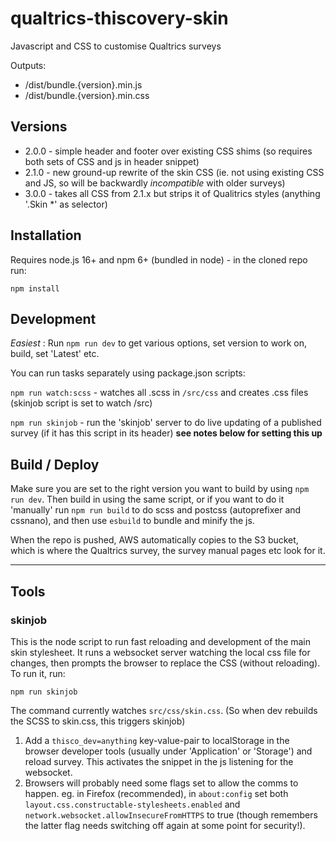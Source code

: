 # qualtrics-thiscovery-skin
Javascript and CSS to customise Qualtrics surveys

Outputs:

- /dist/bundle.{version}.min.js
- /dist/bundle.{version}.min.css

## Versions

- 2.0.0 - simple header and footer over existing CSS shims (so requires both sets of CSS and js in header snippet)
- 2.1.0 - new ground-up rewrite of the skin CSS (ie. not using existing CSS and JS, so will be backwardly _incompatible_ with older surveys)
- 3.0.0 - takes all CSS from 2.1.x but strips it of Qualitrics styles (anything '.Skin *' as selector)

## Installation

Requires node.js 16+ and npm 6+ (bundled in node) - in the cloned repo run:

```npm install ```

## Development

_Easiest_ : Run `npm run dev` to get various options, set version to work on, build, set 'Latest' etc.

You can run tasks separately using package.json scripts:

`npm run watch:scss` - watches all .scss in `/src/css` and creates .css files (skinjob script is set to watch /src)

`npm run skinjob` - run the 'skinjob' server to do live updating of a published survey (if it has this script in its header) __see notes below for setting this up__

## Build / Deploy

Make sure you are set to the right version you want to build by using `npm run dev`.  Then build in using the same script, or if you want to do it 'manually' run `npm run build` to do scss and postcss (autoprefixer and cssnano), and then use `esbuild` to bundle and minify the js.  

When the repo is pushed, AWS automatically copies to the S3 bucket, which is where the Qualtrics survey, the survey manual pages etc look for it.

<hr>

## Tools

### skinjob

This is the node script to run fast reloading and development of the main skin stylesheet. It runs a websocket server watching the local css file for changes, then prompts the browser to replace the CSS (without reloading). To run it, run:

```npm run skinjob ```

The command currently watches `src/css/skin.css`. (So when dev rebuilds the SCSS to skin.css, this triggers skinjob)

1. Add a `thisco_dev=anything` key-value-pair to localStorage in the browser developer tools (usually under 'Application' or 'Storage') and reload survey. This activates the snippet in the js listening for the websocket.  
2. Browsers will probably need some flags set to allow the comms to happen.  eg. in Firefox (recommended), in `about:config` set both `layout.css.constructable-stylesheets.enabled` and `network.websocket.allowInsecureFromHTTPS` to true (though remembers the latter flag needs switching off again at some point for security!).